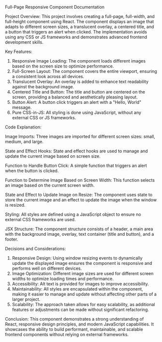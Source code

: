 Full-Page Responsive Component Documentation

Project Overview:
This project involves creating a full-page, full-width, and full-height component using React. The component displays an image that adapts to different screen sizes, a translucent overlay, a centered title, and a button that triggers an alert when clicked. The implementation avoids using any CSS or JS frameworks and demonstrates advanced frontend development skills.

Key Features:
1. Responsive Image Loading: The component loads different images based on the screen size to optimize performance.
2. Full-Screen Layout: The component covers the entire viewport, ensuring a consistent look across all devices.
3. Translucent Overlay: An overlay is added to enhance text readability against the background image.
4. Centered Title and Button: The title and button are centered on the screen, providing a balanced and aesthetically pleasing layout.
5. Button Alert: A button click triggers an alert with a "Hello, World" message.
6. Pure CSS-in-JS: All styling is done using JavaScript, without any external CSS or JS frameworks.

Code Explanation:

Image Imports:
Three images are imported for different screen sizes: small, medium, and large.

State and Effect Hooks:
State and effect hooks are used to manage and update the current image based on screen size.

Function to Handle Button Click:
A simple function that triggers an alert when the button is clicked.

Function to Determine Image Based on Screen Width:
This function selects an image based on the current screen width.

State and Effect to Update Image on Resize:
The component uses state to store the current image and an effect to update the image when the window is resized.

Styling:
All styles are defined using a JavaScript object to ensure no external CSS frameworks are used.

JSX Structure:
The component structure consists of a header, a main area with the background image, overlay, text container (title and button), and a footer.

Decisions and Considerations:
1. Responsive Design: Using window resizing events to dynamically update the displayed image ensures the component is responsive and performs well on different devices.
2. Image Optimization: Different image sizes are used for different screen widths to optimize loading times and performance.
3. Accessibility: Alt text is provided for images to improve accessibility.
4. Maintainability: All styles are encapsulated within the component, making it easier to manage and update without affecting other parts of a larger project.
5. Scalability: The approach taken allows for easy scalability, as additional features or adjustments can be made without significant refactoring.

Conclusion:
This component demonstrates a strong understanding of React, responsive design principles, and modern JavaScript capabilities. It showcases the ability to build performant, maintainable, and scalable frontend components without relying on external frameworks.
